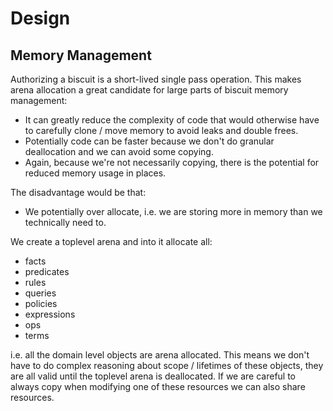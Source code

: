 # Design

## Memory Management

Authorizing a biscuit is a short-lived single pass operation. This makes arena allocation
a great candidate for large parts of biscuit memory management:

- It can greatly reduce the complexity of code that would otherwise have to carefully clone
  / move memory to avoid leaks and double frees.
- Potentially code can be faster because we don't do granular deallocation and we can avoid
  some copying.
- Again, because we're not necessarily copying, there is the potential for reduced memory usage
  in places.

The disadvantage would be that:

- We potentially over allocate, i.e. we are storing more in memory than we technically need to.

We create a toplevel arena and into it allocate all:

- facts
- predicates
- rules
- queries
- policies
- expressions
- ops
- terms

i.e. all the domain level objects are arena allocated. This means we don't have to do
complex reasoning about scope / lifetimes of these objects, they are all valid until
the toplevel arena is deallocated. If we are careful to always copy when modifying
one of these resources we can also share resources.
